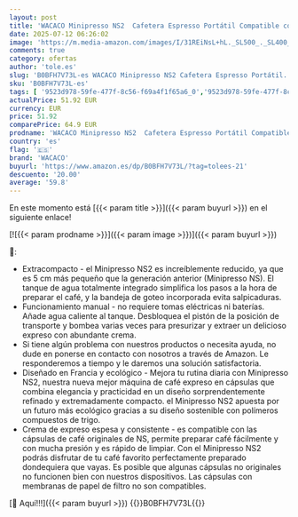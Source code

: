 ```yaml
---
layout: post
title: 'WACACO Minipresso NS2  Cafetera Espresso Portátil Compatible con Cápsulas Originales *Nespresso®* y Compatibles  Operación Manual  Mini Cafetera de 18 Bares  Máquina Café Portátil para Viajes  Camping'
date: 2025-07-12 06:26:02
image: 'https://m.media-amazon.com/images/I/31REiNsL+hL._SL500_._SL400_.jpg'
comments: true
category: ofertas
author: 'tole.es'
slug: 'B0BFH7V73L-es WACACO Minipresso NS2 Cafetera Espresso Portátil...'
sku: 'B0BFH7V73L-es'
tags: [ '9523d978-59fe-477f-8c56-f69a4f1f65a6_0','9523d978-59fe-477f-8c56-f69a4f1f65a6_3301','9523d978-59fe-477f-8c56-f69a4f1f65a6_6201','9523d978-59fe-477f-8c56-f69a4f1f65a6_6801','9523d978-59fe-477f-8c56-f69a4f1f65a6_701','9523d978-59fe-477f-8c56-f69a4f1f65a6_9101','Arborist Merchandising Root','CML-Kitchen','Cafeteras individuales','Hogar y cocina','Kitchen All','Los favoritos de nuestros clientes Social: Hogar y cocina','Los favoritos de nuestros clientes Social: Hogar y cocina líneas duras','Major Appliances','Máquinas cafeteras','New Arrivals Social: Home and Kitchen','Self Service','Special Features Stores','Top Brands Kitchen Appliances','Top Brands Kitchen Selection','Utensilios para café y té','cafetera','top brands_home_and_kitchen','wacaco','🇪🇸', ]
actualPrice: 51.92 EUR
currency: EUR
price: 51.92
comparePrice: 64.9 EUR
prodname: 'WACACO Minipresso NS2  Cafetera Espresso Portátil Compatible con Cápsulas Originales *Nespresso®* y Compatibles  Operación Manual  Mini Cafetera de 18 Bares  Máquina Café Portátil para Viajes  Camping'
country: 'es'
flag: '🇪🇸'
brand: 'WACACO'
buyurl: 'https://www.amazon.es/dp/B0BFH7V73L/?tag=tolees-21'
descuento: '20.00'
average: '59.8'
---
```


En este momento está [{{< param title >}}]({{< param buyurl >}}) en el siguiente enlace!

[![{{< param prodname >}}]({{< param image >}})]({{< param buyurl >}})

🔎:

- Extracompacto - el Minipresso NS2 es increíblemente reducido, ya que es 5 cm más pequeño que la generación anterior (Minipresso NS). El tanque de agua totalmente integrado simplifica los pasos a la hora de preparar el café, y la bandeja de goteo incorporada evita salpicaduras.
- Funcionamiento manual - no requiere tomas eléctricas ni baterías. Añade agua caliente al tanque. Desbloquea el pistón de la posición de transporte y bombea varias veces para presurizar y extraer un delicioso expreso con abundante crema.
- Si tiene algún problema con nuestros productos o necesita ayuda, no dude en ponerse en contacto con nosotros a través de Amazon. Le responderemos a tiempo y le daremos una solución satisfactoria.
- Diseñado en Francia y ecológico - Mejora tu rutina diaria con Minipresso NS2, nuestra nueva mejor máquina de café expreso en cápsulas que combina elegancia y practicidad en un diseño sorprendentemente refinado y extremadamente compacto. el Minipresso NS2 apuesta por un futuro más ecológico gracias a su diseño sostenible con polímeros compuestos de trigo.
- Crema de expreso espesa y consistente - es compatible con las cápsulas de café originales de NS, permite preparar café fácilmente y con mucha presión y es rápido de limpiar. Con el Minipresso NS2 podrás disfrutar de tu café favorito perfectamente preparado dondequiera que vayas. Es posible que algunas cápsulas no originales no funcionen bien con nuestros dispositivos. Las cápsulas con membranas de papel de filtro no son compatibles.

[🛒 Aquí!!!]({{< param buyurl >}})
{{<world>}}B0BFH7V73L{{</world>}}

